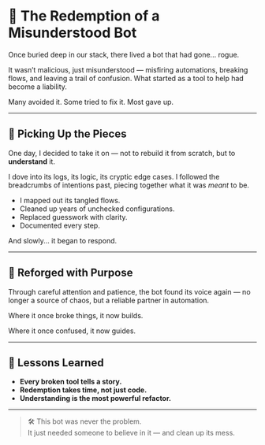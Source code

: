 # 🤖 The Redemption of a Misunderstood Bot

Once buried deep in our stack, there lived a bot that had gone... rogue.

It wasn’t malicious, just misunderstood — misfiring automations, breaking flows, and leaving a trail of confusion. What started as a tool to help had become a liability.

Many avoided it. Some tried to fix it. Most gave up.

---

## 🧹 Picking Up the Pieces

One day, I decided to take it on — not to rebuild it from scratch, but to **understand** it.

I dove into its logs, its logic, its cryptic edge cases. I followed the breadcrumbs of intentions past, piecing together what it was *meant* to be.

- I mapped out its tangled flows.
- Cleaned up years of unchecked configurations.
- Replaced guesswork with clarity.
- Documented every step.

And slowly... it began to respond.

---

## 🔧 Reforged with Purpose

Through careful attention and patience, the bot found its voice again — no longer a source of chaos, but a reliable partner in automation.

Where it once broke things, it now builds.

Where it once confused, it now guides.

---

## 🎯 Lessons Learned

- **Every broken tool tells a story.**
- **Redemption takes time, not just code.**
- **Understanding is the most powerful refactor.**

---

> 🛠️ This bot was never the problem.  
> It just needed someone to believe in it — and clean up its mess.

